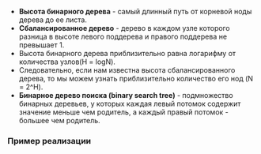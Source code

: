 
- **Высота бинарного дерева** - самый длинный путь от корневой ноды дерева до ее листа.  
- **Сбалансированное дерево** - дерево в каждом узле которого разница в высоте  левого поддерева и правого поддерева не превышает 1.
- Высота бинарного дерева приблизительно равна логарифму от количества узлов(H = logN). 
- Следовательно, если нам известна высота сбалансированного дерева, то мы можем узнать приблизительно количество его нод (N = 2^H).
- **Бинарное дерево поиска (binary search tree)** - подмножество бинарных деревьев, у которых каждая левый потомок содержит значение меньше чем родитель, а каждый правый потомок - большее чем родитель.
  
### Пример  реализации
```go

```